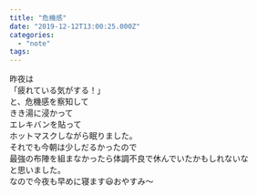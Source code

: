 ```yaml
---
title: "危機感"
date: "2019-12-12T13:00:25.000Z"
categories: 
  - "note"
tags: 
---
```


昨夜は  
「疲れている気がする！」  
と、危機感を察知して  
きき湯に浸かって  
エレキバンを貼って  
ホットマスクしながら眠りました。  
それでも今朝は少しだるかったので  
最強の布陣を組まなかったら体調不良で休んでいたかもしれないな  
と思いました。  
なので今夜も早めに寝ます😃おやすみ〜
